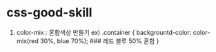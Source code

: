 # css-good-skill
1. color-mix : 혼합색상 만들기 
ex)
.container {
backgrountd-color: color-mix(red 30%, blue 70%); ### 레드 블루 50% 혼합
}
